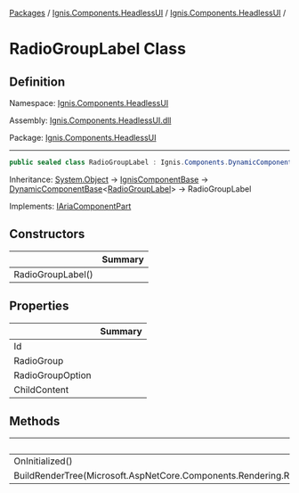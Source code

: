 [Packages](../../README.md) / [Ignis.Components.HeadlessUI](../README.md) / [Ignis.Components.HeadlessUI](README.md) /

# RadioGroupLabel Class

## Definition

Namespace: [Ignis.Components.HeadlessUI](README.md)

Assembly: [Ignis.Components.HeadlessUI.dll](../README.md)

Package: [Ignis.Components.HeadlessUI](https://www.nuget.org/packages/Ignis.Components.HeadlessUI)

---

```csharp
public sealed class RadioGroupLabel : Ignis.Components.DynamicComponentBase<Ignis.Components.HeadlessUI.RadioGroupLabel>, Ignis.Components.HeadlessUI.Aria.IAriaComponentPart
```

Inheritance: [System.Object](https://learn.microsoft.com/en-us/dotnet/api/System.Object) → [IgnisComponentBase](../../Ignis.Components/Ignis.Components/Ignis.Components.IgnisComponentBase.md) → [DynamicComponentBase](../../Ignis.Components/Ignis.Components/Ignis.Components.DynamicComponentBase_1.md)&lt;[RadioGroupLabel](Ignis.Components.HeadlessUI.RadioGroupLabel.md)&gt; → RadioGroupLabel

Implements: [IAriaComponentPart](../Ignis.Components.HeadlessUI.Aria/Ignis.Components.HeadlessUI.Aria.IAriaComponentPart.md)

## Constructors

|                   | Summary |
| ----------------- | ------- |
| RadioGroupLabel() |         |

## Properties

|                  | Summary |
| ---------------- | ------- |
| Id               |         |
| RadioGroup       |         |
| RadioGroupOption |         |
| ChildContent     |         |

## Methods

|                                                                              | Summary |
| ---------------------------------------------------------------------------- | ------- |
| OnInitialized()                                                              |         |
| BuildRenderTree(Microsoft.AspNetCore.Components.Rendering.RenderTreeBuilder) |         |

